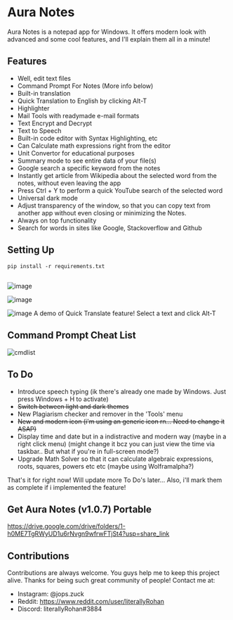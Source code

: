 
# Aura Notes

Aura Notes is a notepad app for Windows. It offers modern look with advanced and some cool features, and I'll explain them all in a minute!

## Features

- Well, edit text files
- Command Prompt For Notes (More info below)
- Built-in translation
- Quick Translation to English by clicking Alt-T
- Highlighter
- Mail Tools with readymade e-mail formats
- Text Encrypt and Decrypt
- Text to Speech
- Built-in code editor with Syntax Highlighting, etc
- Can Calculate math expressions right from the editor
- Unit Convertor for educational purposes
- Summary mode to see entire data of your file(s)
- Google search a specific keyword from the notes
- Instantly get article from Wikipedia about the selected word from the notes, without even leaving the app
- Press Ctrl + Y to perform a quick YouTube search of the selected word
- Universal dark mode
- Adjust transparency of the window, so that you can copy text from another app without even closing or minimizing the Notes.
- Always on top functionality
- Search for words in sites like Google, Stackoverflow and Github

## Setting Up
```
pip install -r requirements.txt
```

## 

![image](https://user-images.githubusercontent.com/109947257/205427717-660ad706-3543-4a47-8dbd-fb1434952ff0.png)

![image](https://user-images.githubusercontent.com/109947257/205427748-09f5ef87-c221-4bf4-926a-be5030c7b5fd.png)

![image](https://user-images.githubusercontent.com/109947257/205427834-86d6d7b7-f02a-42ab-9e51-76d04ba70312.png)
A demo of Quick Translate feature! Select a text and click Alt-T

## Command Prompt Cheat List

![cmdlist](https://user-images.githubusercontent.com/109947257/204121886-ff91392e-466d-40c3-adc6-139439c73e51.png)


## To Do 

- Introduce speech typing (ik there's already one made by Windows. Just press Windows + H to activate)
- ~~Switch between light and dark themes~~
- New Plagiarism checker and remover in the 'Tools' menu
- ~~New and modern icon (i'm using an generic icon rn... Need to change it ASAP)~~
- Display time and date but in a indistractive and modern way (maybe in a right click menu) (might change it bcz you can just view the time via taskbar.. But what if you're in full-screen mode?)
- Upgrade Math Solver so that it can calculate algebraic expressions, roots, squares, powers etc etc (maybe using Wolframalpha?)

That's it for right now! Will update more To Do's later... Also, i'll mark them as complete if i implemented the feature!

## Get Aura Notes (v1.0.7) Portable
https://drive.google.com/drive/folders/1-h0ME7TgRWyUD1u6rNvgn9wfrwFTjSt4?usp=share_link
##     

## Contributions
Contributions are always welcome. You guys help me to keep this project alive. Thanks for being such great community of people! Contact me at:
- Instagram: @jops.zuck
- Reddit: https://www.reddit.com/user/literallyRohan
- Discord: literallyRohan#3884
